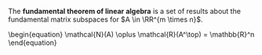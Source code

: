 The **fundamental theorem of linear algebra** is a set of results about the fundamental matrix subspaces for $A \in \RR^{m \times n}$.

\begin{equation}
\mathcal{N}(A) \oplus \mathcal{R}(A^\top) = \mathbb{R}^n
\end{equation}